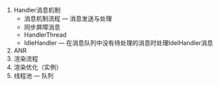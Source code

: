 1. Handler消息机制
   - 消息机制流程 — 消息发送与处理
   - 同步屏障消息
   - HandlerThread
   - IdleHandler — 在消息队列中没有待处理的消息时处理IdelHandler消息
2. ANR
3. 渲染流程
4. 渲染优化（实例）
5. 线程池 — 队列



